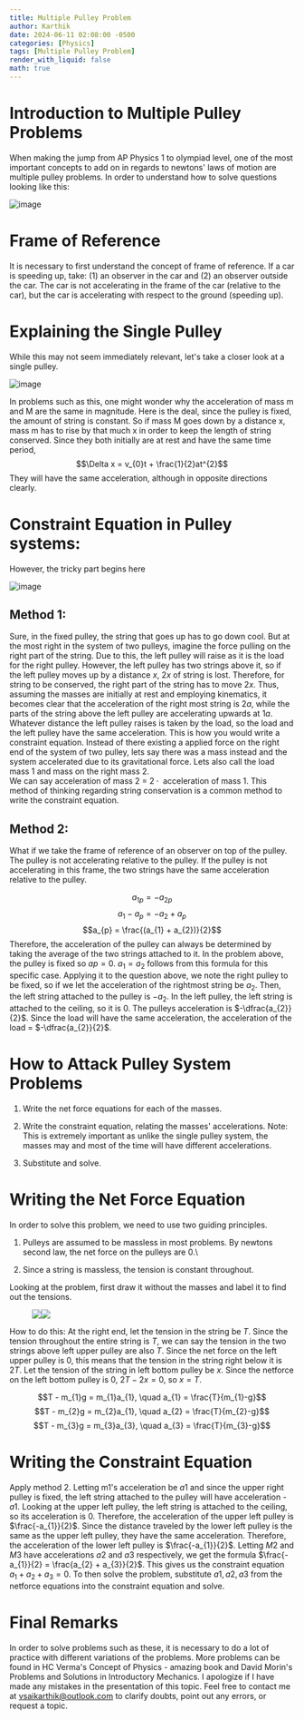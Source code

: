 ```yaml
---
title: Multiple Pulley Problem
author: Karthik
date: 2024-06-11 02:08:00 -0500
categories: [Physics]
tags: [Multiple Pulley Problem]
render_with_liquid: false
math: true
---
```


# Introduction to Multiple Pulley Problems

When making the jump from AP Physics 1 to olympiad level, one of the
most important concepts to add on in regards to newtons' laws of motion
are multiple pulley problems. In order to understand how to solve
questions looking like this:

![image](https://i.ibb.co/rvDy5bJ/1.png)

# Frame of Reference 

It is necessary to first understand the concept of frame of reference.
If a car is speeding up, take: (1) an observer in the car and (2) an
observer outside the car. The car is not accelerating in the frame of
the car (relative to the car), but the car is accelerating with respect
to the ground (speeding up).

# Explaining the Single Pulley

While this may not seem immediately relevant, let's take a closer look
at a single pulley.

![image](https://i.ibb.co/kXdpgqq/2.png)

In problems such as this, one might wonder why the acceleration of mass
m and M are the same in magnitude. Here is the deal, since the pulley is
fixed, the amount of string is constant. So if mass M goes down by a
distance x, mass m has to rise by that much x in order to keep the
length of string conserved. Since they both initially are at rest and
have the same time period, $$\Delta x = v_{0}t + \frac{1}{2}at^{2}$$
They will have the same acceleration, although in opposite directions
clearly.

# Constraint Equation in Pulley systems: 

However, the tricky part begins here

![image](https://i.ibb.co/2KRdn1g/3.png)

## Method 1: 

Sure, in the fixed pulley, the string that goes up has to go down cool.
But at the most right in the system of two pulleys, imagine the force
pulling on the right part of the string. Due to this, the left pulley
will raise as it is the load for the right pulley. However, the left
pulley has two strings above it, so if the left pulley moves up by a
distance $x$, $2x$ of string is lost. Therefore, for string to be
conserved, the right part of the string has to move $2x$. Thus, assuming
the masses are initially at rest and employing kinematics, it becomes
clear that the acceleration of the right most string is $2a$, while the
parts of the string above the left pulley are accelerating upwards at
$1a$. Whatever distance the left pulley raises is taken by the load, so
the load and the left pulley have the same acceleration. This is how you
would write a constraint equation. Instead of there existing a applied
force on the right end of the system of two pulley, lets say there was a
mass instead and the system accelerated due to its gravitational force.
Lets also call the load mass 1 and mass on the right mass 2.\
We can say acceleration of mass 2 =
$2 \cdot \text{ acceleration of mass } 1$. This method of thinking
regarding string conservation is a common method to write the constraint
equation.

## Method 2:

What if we take the frame of reference of an observer on top of the
pulley. The pulley is not accelerating relative to the pulley. If the
pulley is not accelerating in this frame, the two strings have the same
acceleration relative to the pulley.

$$a_{1p} = -a_{2p}$$ $$a_{1} - a_{p} = -a_{2} + a_{p}$$
$$a_{p} = \frac{(a_{1} + a_{2})}{2}$$ Therefore, the acceleration of the
pulley can always be determined by taking the average of the two strings
attached to it. In the problem above, the pulley is fixed so $ap = 0$.
$a_{1} = a_{2}$ follows from this formula for this specific case.
Applying it to the question above, we note the right pulley to be fixed,
so if we let the acceleration of the rightmost string be $a_2$. Then,
the left string attached to the pulley is $-a_2$. In the left pulley,
the left string is attached to the ceiling, so it is $0$. The pulleys
acceleration is $-\dfrac{a_{2}}{2}$. Since the load will have the same
acceleration, the acceleration of the load = $-\dfrac{a_{2}}{2}$.

# How to Attack Pulley System Problems 

1.  Write the net force equations for each of the masses.

2.  Write the constraint equation, relating the masses' accelerations.
    Note: This is extremely important as unlike the single pulley
    system, the masses may and most of the time will have different
    accelerations.

3.  Substitute and solve.

# Writing the Net Force Equation 

In order to solve this problem, we need to use two guiding principles.

1.  Pulleys are assumed to be massless in most problems. By newtons
    second law, the net force on the pulleys are 0.\

2.  Since a string is massless, the tension is constant throughout.

Looking at the problem, first draw it without the masses and label it to
find out the tensions.

<figure style="display: flex; align-items: flex-start;">
    <img src="https://i.ibb.co/YdTjCcx/4.png" />
    <img src="https://i.ibb.co/mSTb9m2/5.png" />
</figure>


How to do this: At the right end, let the tension in the string be $T$.
Since the tension throughout the entire string is $T$, we can say the
tension in the two strings above left upper pulley are also $T$. Since
the net force on the left upper pulley is 0, this means that the tension
in the string right below it is $2T$. Let the tension of the string in
left bottom pulley be $x$. Since the netforce on the left bottom pulley
is 0, $2T-2x = 0$, so $x = T$.

$$T - m_{1}g = m_{1}a_{1}, \quad a_{1} = \frac{T}{m_{1}-g}$$
$$T - m_{2}g = m_{2}a_{1}, \quad a_{2} = \frac{T}{m_{2}-g}$$
$$T - m_{3}g = m_{3}a_{3}, \quad a_{3} = \frac{T}{m_{3}-g}$$

# Writing the Constraint Equation 

Apply method 2. Letting m1's acceleration be $a1$ and since the upper
right pulley is fixed, the left string attached to the pulley will have
acceleration -$a1$. Looking at the upper left pulley, the left string is
attached to the ceiling, so its acceleration is 0. Therefore, the
acceleration of the upper left pulley is $\frac{-a_{1}}{2}$. Since the
distance traveled by the lower left pulley is the same as the upper left
pulley, they have the same acceleration. Therefore, the acceleration of
the lower left pulley is $\frac{-a_{1}}{2}$. Letting $M2$ and $M3$ have
accelerations $a2$ and $a3$ respectively, we get the formula
$\frac{-a_{1}}{2} = \frac{a_{2} + a_{3}}{2}$. This gives us the
constraint equation $a_1 + a_2 + a_3 = 0$. To then solve the problem,
substitute $a1, a2, a3$ from the netforce equations into the constraint
equation and solve.

# Final Remarks 

In order to solve problems such as these, it is necessary to do a lot of
practice with different variations of the problems. More problems can be
found in HC Verma's Concept of Physics - amazing book and David Morin's
Problems and Solutions in Introductory Mechanics. I apologize if I have
made any mistakes in the presentation of this topic. Feel free to
contact me at <vsaikarthik@outlook.com> to clarify doubts, point out any
errors, or request a topic.
